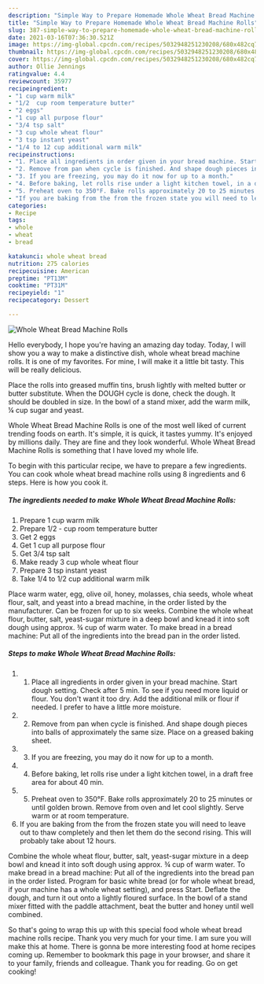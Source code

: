 ```yaml
---
description: "Simple Way to Prepare Homemade Whole Wheat Bread Machine Rolls"
title: "Simple Way to Prepare Homemade Whole Wheat Bread Machine Rolls"
slug: 387-simple-way-to-prepare-homemade-whole-wheat-bread-machine-rolls
date: 2021-03-16T07:36:30.521Z
image: https://img-global.cpcdn.com/recipes/5032948251230208/680x482cq70/whole-wheat-bread-machine-rolls-recipe-main-photo.jpg
thumbnail: https://img-global.cpcdn.com/recipes/5032948251230208/680x482cq70/whole-wheat-bread-machine-rolls-recipe-main-photo.jpg
cover: https://img-global.cpcdn.com/recipes/5032948251230208/680x482cq70/whole-wheat-bread-machine-rolls-recipe-main-photo.jpg
author: Ollie Jennings
ratingvalue: 4.4
reviewcount: 35977
recipeingredient:
- "1 cup warm milk"
- "1/2  cup room temperature butter"
- "2 eggs"
- "1 cup all purpose flour"
- "3/4 tsp salt"
- "3 cup whole wheat flour"
- "3 tsp instant yeast"
- "1/4 to 12 cup additional warm milk"
recipeinstructions:
- "1. Place all ingredients in order given in your bread machine. Start dough setting. Check after 5 min. To see if you need more liquid or flour. You don&#39;t want it too dry. Add the additional milk or flour if needed. I prefer to have a little more moisture."
- "2. Remove from pan when cycle is finished. And shape dough pieces into balls of approximately the same size. Place on a greased baking sheet."
- "3. If you are freezing, you may do it now for up to a month."
- "4. Before baking, let rolls rise under a light kitchen towel, in a draft free area for about 40 min."
- "5. Preheat oven to 350°F. Bake rolls approximately 20 to 25 minutes or until golden brown. Remove from oven and let cool slightly. Serve warm or at room temperature."
- "If you are baking from the from the frozen state you will need to leave out to thaw completely and then let them do the second rising. This will probably take about 12 hours."
categories:
- Recipe
tags:
- whole
- wheat
- bread

katakunci: whole wheat bread 
nutrition: 275 calories
recipecuisine: American
preptime: "PT13M"
cooktime: "PT31M"
recipeyield: "1"
recipecategory: Dessert

---
```



![Whole Wheat Bread Machine Rolls](https://img-global.cpcdn.com/recipes/5032948251230208/680x482cq70/whole-wheat-bread-machine-rolls-recipe-main-photo.jpg)

Hello everybody, I hope you're having an amazing day today. Today, I will show you a way to make a distinctive dish, whole wheat bread machine rolls. It is one of my favorites. For mine, I will make it a little bit tasty. This will be really delicious.

Place the rolls into greased muffin tins, brush lightly with melted butter or butter substitute. When the DOUGH cycle is done, check the dough. It should be doubled in size. In the bowl of a stand mixer, add the warm milk, ¼ cup sugar and yeast.

Whole Wheat Bread Machine Rolls is one of the most well liked of current trending foods on earth. It's simple, it is quick, it tastes yummy. It's enjoyed by millions daily. They are fine and they look wonderful. Whole Wheat Bread Machine Rolls is something that I have loved my whole life.


To begin with this particular recipe, we have to prepare a few ingredients. You can cook whole wheat bread machine rolls using 8 ingredients and 6 steps. Here is how you cook it.

<!--inarticleads1-->

##### The ingredients needed to make Whole Wheat Bread Machine Rolls:

1. Prepare 1 cup warm milk
1. Prepare 1/2 - cup room temperature butter
1. Get 2 eggs
1. Get 1 cup all purpose flour
1. Get 3/4 tsp salt
1. Make ready 3 cup whole wheat flour
1. Prepare 3 tsp instant yeast
1. Take 1/4 to 1/2 cup additional warm milk


Place warm water, egg, olive oil, honey, molasses, chia seeds, whole wheat flour, salt, and yeast into a bread machine, in the order listed by the manufacturer. Can be frozen for up to six weeks. Combine the whole wheat flour, butter, salt, yeast-sugar mixture in a deep bowl and knead it into soft dough using approx. ¾ cup of warm water. To make bread in a bread machine: Put all of the ingredients into the bread pan in the order listed. 

<!--inarticleads2-->

##### Steps to make Whole Wheat Bread Machine Rolls:

1. 1. Place all ingredients in order given in your bread machine. Start dough setting. Check after 5 min. To see if you need more liquid or flour. You don&#39;t want it too dry. Add the additional milk or flour if needed. I prefer to have a little more moisture.
1. 2. Remove from pan when cycle is finished. And shape dough pieces into balls of approximately the same size. Place on a greased baking sheet.
1. 3. If you are freezing, you may do it now for up to a month.
1. 4. Before baking, let rolls rise under a light kitchen towel, in a draft free area for about 40 min.
1. 5. Preheat oven to 350°F. Bake rolls approximately 20 to 25 minutes or until golden brown. Remove from oven and let cool slightly. Serve warm or at room temperature.
1. If you are baking from the from the frozen state you will need to leave out to thaw completely and then let them do the second rising. This will probably take about 12 hours.


Combine the whole wheat flour, butter, salt, yeast-sugar mixture in a deep bowl and knead it into soft dough using approx. ¾ cup of warm water. To make bread in a bread machine: Put all of the ingredients into the bread pan in the order listed. Program for basic white bread (or for whole wheat bread, if your machine has a whole wheat setting), and press Start. Deflate the dough, and turn it out onto a lightly floured surface. In the bowl of a stand mixer fitted with the paddle attachment, beat the butter and honey until well combined. 

So that's going to wrap this up with this special food whole wheat bread machine rolls recipe. Thank you very much for your time. I am sure you will make this at home. There is gonna be more interesting food at home recipes coming up. Remember to bookmark this page in your browser, and share it to your family, friends and colleague. Thank you for reading. Go on get cooking!
